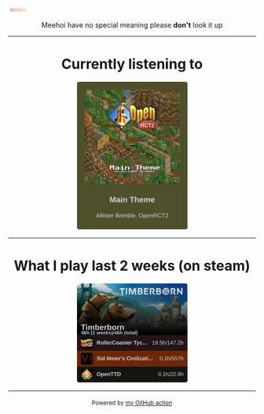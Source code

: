 [![Meehoi Logo](https://github.com/beam41/beam41/raw/master/mh.svg)](https://beam41.github.io/)
<p align="center">Meehoi have no special meaning please <b>don't</b> look it up</p>

---

<h1 align="center">Currently listening to</h1>

<!-- spotify-listening-svg-start -->
<p align="center"><a href="https://open.spotify.com/track/0fPdQIQaRwawpYLKjXRCXD"><img src="https://raw.githubusercontent.com/beam41/beam41/master/top-song-1689901725631.svg" height="300"/></a></p>
<!-- spotify-listening-svg-end -->

---

<h1 align="center">What I play last 2 weeks (on steam)</h1>
<!-- steam-svg-start -->
<p align="center"><a href="http://steamcommunity.com/profiles/76561198062644260">
  <img src="https://raw.githubusercontent.com/beam41/beam41/master/steam-1689901727633.svg" height="201"/></a></p>
<!-- steam-svg-end -->




---

<p align="center"><small>Powered by <a href="https://github.com/beam41/spotify-listening-svg">my GitHub action</a></small></p>
